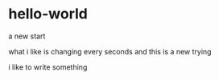 # hello-world
a new start

what i like is changing every seconds and this is a new trying

i like to write something
